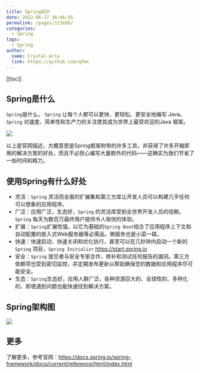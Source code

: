 ```yaml
---
title: Spring初识
date: 2022-06-27 16:46:55
permalink: /pages/113e8b/
categories: 
  - Spring
tags: 
  - Spring
author: 
  name: Crystal-Aria
  link: https://github.com/qfmx
---
```

[[toc]]
## Spring是什么
`Spring`是什么，
`Spring` 让每个人都可以更快、更轻松、更安全地编写 Java。`Spring` 对速度、简单性和生产力的关注使其成为世界上最受欢迎的Java 框架。

![](https://fire-repository.oss-cn-beijing.aliyuncs.com/spring/spring.png)

以上是官网描述，大概意思是Spring框架附带的许多工具，并获得了许多开箱即用的解决方案的好处，而且不必担心编写大量额外的代码——这确实为我们节省了一些时间和精力。


## 使用Spring有什么好处

- 灵活：`Spring` 灵活而全面的扩展集和第三方库让开发人员可以构建几乎任何可以想象的应用程序。
- 广泛：应用广泛，生态好，`Spring` 的灵活库受到全世界开发人员的信赖。`Spring` 每天为数百万最终用户提供令人愉悦的体验。
- 扩展：`Spring`扩展性强，以它为基础的`Spring Boot`结合了应用程序上下文和自动配置的嵌入式Web服务器等必需品，微服务也是小菜一碟。
- 快速：快速启动、快速关闭和优化执行，甚至可以在几秒钟内启动一个新的 `Spring` 项目，`Spring Initializr` <https://start.spring.io>
- 安全：`Spring` 提交者与安全专家合作，修补和测试任何报告的漏洞。第三方依赖项也受到密切监控，并定期发布更新以帮助确保您的数据和应用程序尽可能安全。
- 生态：`Spring`生态好，应用人群广泛，各种资源巨大的、全球性的、多样化的，即使遇到问题也能快速找到解决方案。

## Spring架构图

![](https://fire-repository.oss-cn-beijing.aliyuncs.com/spring/arthtaic-map.png)


## 更多
了解更多，参考官网：<https://docs.spring.io/spring-framework/docs/current/reference/html/index.html>